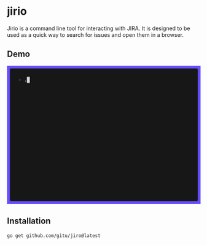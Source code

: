 # jirio

Jirio is a command line tool for interacting with JIRA. It is designed to be
used as a quick way to search for issues and open them in a browser.

## Demo
![demo of jirio](demo.gif)


## Installation
```bash
go get github.com/gitu/jiro@latest
```

